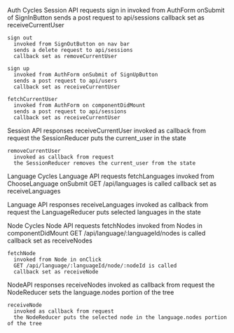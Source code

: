 Auth Cycles
  Session API requests
    sign in
      invoked from AuthForm onSubmit of SignInButton
      sends a post request to api/sessions
      callback set as receiveCurrentUser

    sign out
      invoked from SignOutButton on nav bar
      sends a delete request to api/sessions
      callback set as removeCurrentUser

    sign up
      invoked from AuthForm onSubmit of SignUpButton
      sends a post request to api/users
      callback set as receiveCurrentUser

    fetchCurrentUser
      invoked from AuthForm on componentDidMount
      sends a post request to api/sessions
      callback set as receiveCurrentUser

  Session API responses
    receiveCurrentUser
      invoked as callback from request
      the SessionReducer puts the current_user in the state

    removeCurrentUser
      invoked as callback from request
      the SessionReducer removes the current_user from the state

Language Cycles
  Language API requests
    fetchLanguages
      invoked from ChooseLanguage onSubmit
      GET /api/languages is called
      callback set as receiveLanguages

  Language API responses
    receiveLanguages
      invoked as callback from request
      the LanguageReducer puts selected languages in the state

Node Cycles
  Node API requests
    fetchNodes
      invoked from Nodes in componentDidMount
      GET /api/language/:languageId/nodes is called
      callback set as receiveNodes

    fetchNode
      invoked from Node in onClick
      GET /api/language/:languageId/node/:nodeId is called
      callback set as receiveNode

  NodeAPI responses
    receiveNodes
      invoked as callback from request
      the NodeReducer sets the language.nodes portion of the tree

    receiveNode
      invoked as callback from request
      the NodeReducer puts the selected node in the language.nodes portion of the tree

